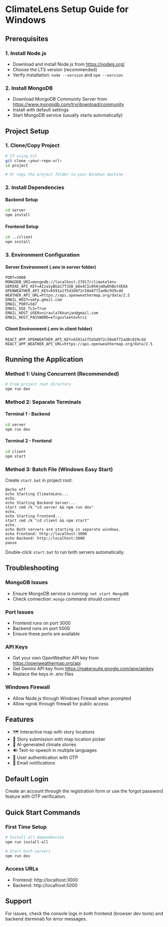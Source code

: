 # ClimateLens Setup Guide for Windows

## Prerequisites

### 1. Install Node.js
- Download and install Node.js from https://nodejs.org/
- Choose the LTS version (recommended)
- Verify installation: `node --version` and `npm --version`

### 2. Install MongoDB
- Download MongoDB Community Server from https://www.mongodb.com/try/download/community
- Install with default settings
- Start MongoDB service (usually starts automatically)


## Project Setup

### 1. Clone/Copy Project
```bash
# If using Git
git clone <your-repo-url>
cd project

# Or copy the project folder to your Windows machine
```

### 2. Install Dependencies

#### Backend Setup
```bash
cd server
npm install
```

#### Frontend Setup
```bash
cd ../client
npm install
```

### 3. Environment Configuration

#### Server Environment (.env in server folder)
```env
PORT=5000
MONGODB_URI=mongodb://localhost:27017/climatelens
GEMINI_API_KEY=AIzaSyBUa17TJU8_b8e4CIu9hHjmOwDhBotXE6A
OPENWEATHER_API_KEY=6591a1f5d3d972c50e8772ad8c929cdd
WEATHER_API_URL=https://api.openweathermap.org/data/2.5
EMAIL_HOST=smtp.gmail.com
EMAIL_PORT=587
EMAIL_USE_TLS=True
EMAIL_HOST_USER=niraula76kunjan@gmail.com
EMAIL_HOST_PASSWORD=efcguvleetevhrcz
```

#### Client Environment (.env in client folder)
```env
REACT_APP_OPENWEATHER_API_KEY=6591a1f5d3d972c50e8772ad8c929cdd
REACT_APP_WEATHER_API_URL=https://api.openweathermap.org/data/2.5
```

## Running the Application

### Method 1: Using Concurrent (Recommended)
```bash
# From project root directory
npm run dev
```

### Method 2: Separate Terminals
#### Terminal 1 - Backend
```bash
cd server
npm run dev
```

#### Terminal 2 - Frontend
```bash
cd client
npm start
```

### Method 3: Batch File (Windows Easy Start)
Create `start.bat` in project root:
```batch
@echo off
echo Starting ClimateLens...
echo.
echo Starting Backend Server...
start cmd /k "cd server && npm run dev"
echo.
echo Starting Frontend...
start cmd /k "cd client && npm start"
echo.
echo Both servers are starting in separate windows.
echo Frontend: http://localhost:3000
echo Backend: http://localhost:5000
pause
```

Double-click `start.bat` to run both servers automatically.



## Troubleshooting

### MongoDB Issues
- Ensure MongoDB service is running: `net start MongoDB`
- Check connection: `mongo` command should connect

### Port Issues
- Frontend runs on port 3000
- Backend runs on port 5000
- Ensure these ports are available

### API Keys
- Get your own OpenWeather API key from https://openweathermap.org/api
- Get Gemini API key from https://makersuite.google.com/app/apikey
- Replace the keys in .env files

### Windows Firewall
- Allow Node.js through Windows Firewall when prompted
- Allow ngrok through firewall for public access

## Features
- 🗺️ Interactive map with story locations
- 📝 Story submission with map location picker
- 🤖 AI-generated climate stories
- 🔊 Text-to-speech in multiple languages
- 👤 User authentication with OTP
- 📧 Email notifications

## Default Login
Create an account through the registration form or use the forgot password feature with OTP verification.

## Quick Start Commands

### First Time Setup
```bash
# Install all dependencies
npm run install-all

# Start both servers
npm run dev
```

### Access URLs
- Frontend: http://localhost:3000
- Backend: http://localhost:5000

## Support
For issues, check the console logs in both frontend (browser dev tools) and backend (terminal) for error messages.